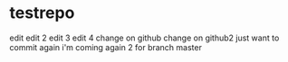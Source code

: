 # testrepo
edit
edit 2
edit 3
edit 4
change on github
change on github2
just want to commit again
i'm coming again 2
for branch master